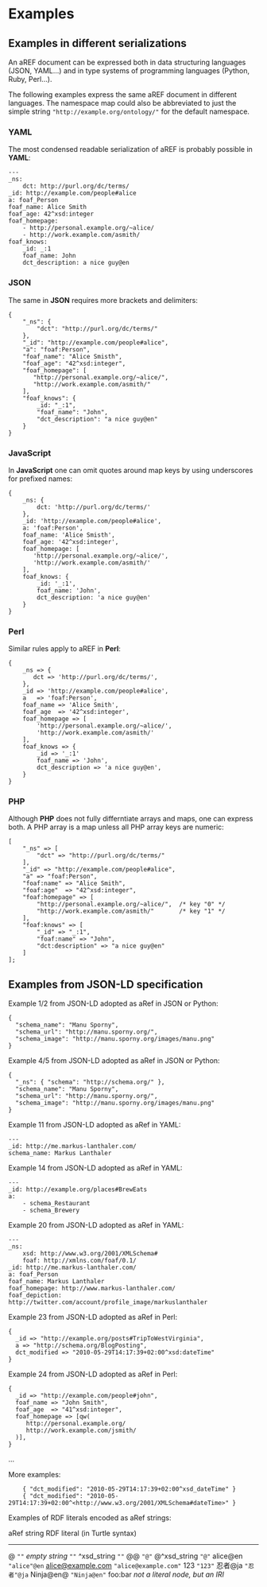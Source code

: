 # Examples

## Examples in different serializations

An aREF document can be expressed both in data structuring languages (JSON,
YAML...) and in type systems of programming languages (Python, Ruby, Perl...).

The following examples express the same aREF document in different languages.
The namespace map could also be abbreviated to just the simple string
`"http://example.org/ontology/"` for the default namespace.

### YAML

The most condensed readable serialization of aREF is probably possible in
**YAML**:

    ---
    _ns: 
        dct: http://purl.org/dc/terms/
    _id: http://example.com/people#alice
    a: foaf_Person
    foaf_name: Alice Smith
    foaf_age: 42^xsd:integer 
    foaf_homepage: 
        - http://personal.example.org/~alice/ 
        - http://work.example.com/asmith/ 
    foaf_knows:
        _id: _:1
        foaf_name: John
        dct_description: a nice guy@en

### JSON

The same in **JSON** requires more brackets and delimiters:

    { 
        "_ns": { 
            "dct": "http://purl.org/dc/terms/"
        },
        "_id": "http://example.com/people#alice",
        "a": "foaf:Person",
        "foaf_name": "Alice Smisth",
        "foaf_age": "42^xsd:integer",
        "foaf_homepage": [
           "http://personal.example.org/~alice/",
           "http://work.example.com/asmith/" 
        ],
        "foaf_knows": { 
            _id: "_:1",
            "foaf_name": "John",
            "dct_description": "a nice guy@en" 
        }
    }

### JavaScript

In **JavaScript** one can omit quotes around map keys by using underscores for
prefixed names:

    { 
        _ns: { 
            dct: 'http://purl.org/dc/terms/'
        },
        _id: 'http://example.com/people#alice',
        a: 'foaf:Person',
        foaf_name: 'Alice Smisth',
        foaf_age: '42^xsd:integer',
        foaf_homepage: [
           'http://personal.example.org/~alice/',
           'http://work.example.com/asmith/' 
        ],
        foaf_knows: { 
            _id: '_:1',
            foaf_name: 'John',
            dct_description: 'a nice guy@en' 
        }
    }

### Perl

Similar rules apply to aREF in **Perl**:

    {
        _ns => {
           dct => 'http://purl.org/dc/terms/',
        },
        _id => 'http://example.com/people#alice',
        a   => 'foaf:Person',
        foaf_name => 'Alice Smith',
        foaf_age  => '42^xsd:integer', 
        foaf_homepage => [
            'http://personal.example.org/~alice/',
            'http://work.example.com/asmith/' 
        ],
        foaf_knows => {
            _id => '_:1'
            foaf_name => 'John',
            dct_description => 'a nice guy@en',
        }
    }

### PHP

Although **PHP** does not fully differntiate arrays and maps, one can express
both. A PHP array is a map unless all PHP array keys are numeric:

    [
        "_ns" => [ 
            "dct" => "http://purl.org/dc/terms/"
        ],
        "_id" => "http://example.com/people#alice",
        "a" => "foaf:Person",
        "foaf:name" => "Alice Smith",
        "foaf:age"  => "42^xsd:integer",
        "foaf:homepage" => [
            "http://personal.example.org/~alice/",  /* key "0" */
            "http://work.example.com/asmith/"       /* key "1" */
        ],
        "foaf:knows" => [
            "_id" => "_:1",
            "foaf:name" => "John",
            "dct:description" => "a nice guy@en"
        ]
    ];


## Examples from JSON-LD specification

Example 1/2 from JSON-LD adopted as aRef in JSON or Python:

    {
      "schema_name": "Manu Sporny",
      "schema_url": "http://manu.sporny.org/",
      "schema_image": "http://manu.sporny.org/images/manu.png"
    }

Example 4/5 from JSON-LD adopted as aRef in JSON or Python:

    {
      "_ns": { "schema": "http://schema.org/" },
      "schema_name": "Manu Sporny",
      "schema_url": "http://manu.sporny.org/",
      "schema_image": "http://manu.sporny.org/images/manu.png"
    }

Example 11 from JSON-LD adopted as aRef in YAML:

    ---
    _id: http://me.markus-lanthaler.com/
    schema_name: Markus Lanthaler

Example 14 from JSON-LD adopted as aRef in YAML:

    ---
    _id: http://example.org/places#BrewEats
    a: 
        - schema_Restaurant
        - schema_Brewery

Example 20 from JSON-LD adopted as aRef in YAML:

    ---
    _ns:
        xsd: http://www.w3.org/2001/XMLSchema#
        foaf: http://xmlns.com/foaf/0.1/
    _id: http://me.markus-lanthaler.com/
    a: foaf_Person
    foaf_name: Markus Lanthaler
    foaf_homepage: http://www.markus-lanthaler.com/
    foaf_depiction: http://twitter.com/account/profile_image/markuslanthaler

Example 23 from JSON-LD adopted as aRef in Perl:

    {
      _id => "http://example.org/posts#TripToWestVirginia",
      a => "http://schema.org/BlogPosting",
      dct_modified => "2010-05-29T14:17:39+02:00^xsd:dateTime"
    }

Example 24 from JSON-LD adopted as aRef in Perl:

    {
      _id => "http://example.com/people#john",
      foaf_name => "John Smith",
      foaf_age  => "41^xsd:integer",
      foaf_homepage => [qw(
         http://personal.example.org/
         http://work.example.com/jsmith/
      )],
    }

...

More examples:

        { "dct_modified": "2010-05-29T14:17:39+02:00^xsd_dateTime" }
        { "dct_modified": "2010-05-29T14:17:39+02:00^<http://www.w3.org/2001/XMLSchema#dateTime>" }


Examples of RDF literals encoded as aRef strings:

  aRef string         RDF literal (in Turtle syntax)
  ------------------- ----------------------------------
  @                   `""`
  *empty string*      `""`
  \^xsd_string        `""`
  @@                  `"@"`
  @\^xsd_string       `"@"`
  alice@en            `"alice"@en`
  alice@example.com   `"alice@example.com"`
  123                 `"123"`
  忍者@ja             `"忍者"@ja`
  Ninja@en@           `"Ninja@en"`
  foo:bar             *not a literal node, but an IRI*

